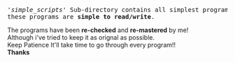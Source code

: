 
<pre> 
<i>'simple_scripts'</i> Sub-directory contains all simplest programs,
these programs are <strong>simple to read/write</strong>.
</pre>
The programs have been <strong>re-checked</strong> and <strong>re-mastered</strong> by me!<br/>
Although i've tried to keep it as orignal as possible. <br/>
Keep Patience It'll take time to go through every program!! <br/>
<b>Thanks</b>

